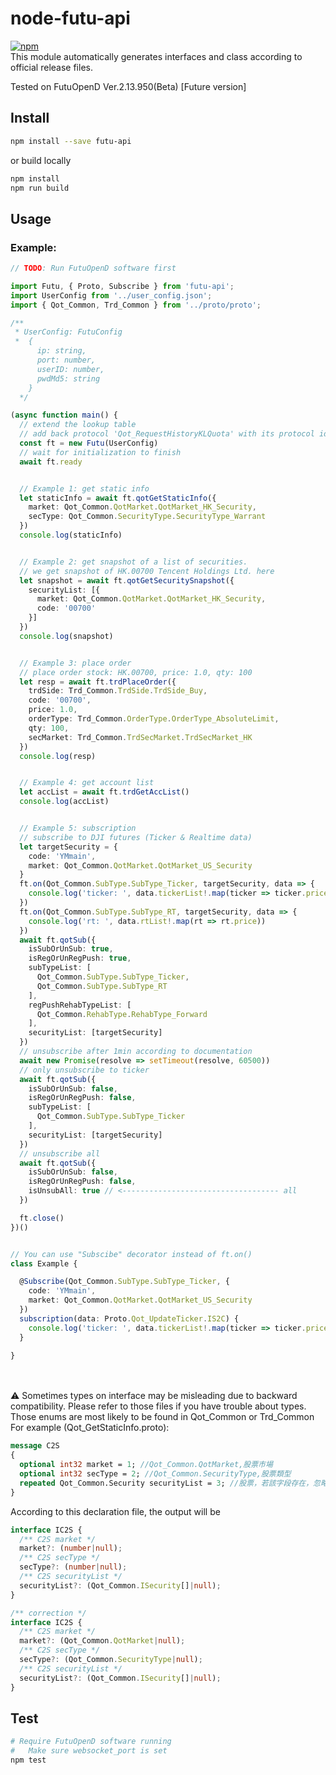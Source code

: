 # node-futu-api
<a href="https://www.npmjs.com/package/futu-api">![npm](https://img.shields.io/npm/v/futu-api)</a><br/>
This module automatically generates interfaces and class according to official release files.

Tested on FutuOpenD Ver.2.13.950(Beta) [Future version]

## Install
```bash
npm install --save futu-api
```
or build locally
```bash
npm install
npm run build
```

## Usage

### Example:
```typescript
// TODO: Run FutuOpenD software first

import Futu, { Proto, Subscribe } from 'futu-api';
import UserConfig from '../user_config.json';
import { Qot_Common, Trd_Common } from '../proto/proto';

/**
 * UserConfig: FutuConfig
 *  {
      ip: string,
      port: number,
      userID: number,
      pwdMd5: string
    }
  */

(async function main() {
  // extend the lookup table
  // add back protocol 'Qot_RequestHistoryKLQuota' with its protocol id
  const ft = new Futu(UserConfig)
  // wait for initialization to finish
  await ft.ready


  // Example 1: get static info
  let staticInfo = await ft.qotGetStaticInfo({
    market: Qot_Common.QotMarket.QotMarket_HK_Security,
    secType: Qot_Common.SecurityType.SecurityType_Warrant
  })
  console.log(staticInfo)


  // Example 2: get snapshot of a list of securities.
  // we get snapshot of HK.00700 Tencent Holdings Ltd. here
  let snapshot = await ft.qotGetSecuritySnapshot({
    securityList: [{
      market: Qot_Common.QotMarket.QotMarket_HK_Security,
      code: '00700'
    }]
  })
  console.log(snapshot)


  // Example 3: place order
  // place order stock: HK.00700, price: 1.0, qty: 100
  let resp = await ft.trdPlaceOrder({
    trdSide: Trd_Common.TrdSide.TrdSide_Buy,
    code: '00700',
    price: 1.0,
    orderType: Trd_Common.OrderType.OrderType_AbsoluteLimit,
    qty: 100,
    secMarket: Trd_Common.TrdSecMarket.TrdSecMarket_HK
  })
  console.log(resp)


  // Example 4: get account list
  let accList = await ft.trdGetAccList()
  console.log(accList)


  // Example 5: subscription
  // subscribe to DJI futures (Ticker & Realtime data)
  let targetSecurity = {
    code: 'YMmain',
    market: Qot_Common.QotMarket.QotMarket_US_Security
  }
  ft.on(Qot_Common.SubType.SubType_Ticker, targetSecurity, data => {
    console.log('ticker: ', data.tickerList!.map(ticker => ticker.price))
  })
  ft.on(Qot_Common.SubType.SubType_RT, targetSecurity, data => {
    console.log('rt: ', data.rtList!.map(rt => rt.price))
  })
  await ft.qotSub({
    isSubOrUnSub: true,
    isRegOrUnRegPush: true,
    subTypeList: [
      Qot_Common.SubType.SubType_Ticker,
      Qot_Common.SubType.SubType_RT
    ],
    regPushRehabTypeList: [
      Qot_Common.RehabType.RehabType_Forward
    ],
    securityList: [targetSecurity]
  })
  // unsubscribe after 1min according to documentation
  await new Promise(resolve => setTimeout(resolve, 60500))
  // only unsubscribe to ticker
  await ft.qotSub({
    isSubOrUnSub: false,
    isRegOrUnRegPush: false,
    subTypeList: [
      Qot_Common.SubType.SubType_Ticker
    ],
    securityList: [targetSecurity]
  })
  // unsubscribe all
  await ft.qotSub({
    isSubOrUnSub: false,
    isRegOrUnRegPush: false,
    isUnsubAll: true // <----------------------------------- all
  })

  ft.close()
})()


// You can use "Subscibe" decorator instead of ft.on()
class Example {

  @Subscribe(Qot_Common.SubType.SubType_Ticker, {
    code: 'YMmain',
    market: Qot_Common.QotMarket.QotMarket_US_Security
  })
  subscription(data: Proto.Qot_UpdateTicker.IS2C) {
    console.log('ticker: ', data.tickerList!.map(ticker => ticker.price))
  }

}
```

<br/><br/>
⚠️ Sometimes types on interface may be misleading due to backward compatibility. Please refer to those files if you have trouble about types. Those enums are most likely to be found in Qot_Common or Trd_Common
For example (Qot_GetStaticInfo.proto):
```protobuf
message C2S
{
  optional int32 market = 1; //Qot_Common.QotMarket,股票市場
  optional int32 secType = 2; //Qot_Common.SecurityType,股票類型
  repeated Qot_Common.Security securityList = 3; //股票，若該字段存在，忽略其他字段，只返回該字段股票的靜態信息
}
```
According to this declaration file, the output will be
```typescript
interface IC2S {
  /** C2S market */
  market?: (number|null);
  /** C2S secType */
  secType?: (number|null);
  /** C2S securityList */
  securityList?: (Qot_Common.ISecurity[]|null);
}

/** correction */
interface IC2S {
  /** C2S market */
  market?: (Qot_Common.QotMarket|null);
  /** C2S secType */
  secType?: (Qot_Common.SecurityType|null);
  /** C2S securityList */
  securityList?: (Qot_Common.ISecurity[]|null);
}
```

## Test
```bash
# Require FutuOpenD software running
#   Make sure websocket_port is set
npm test
```